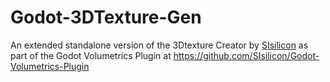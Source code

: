 # Godot-3DTexture-Gen
An extended standalone version of the 3Dtexture Creator by [SIsilicon](https://github.com/SIsilicon) as part of the Godot Volumetrics Plugin at https://github.com/SIsilicon/Godot-Volumetrics-Plugin
